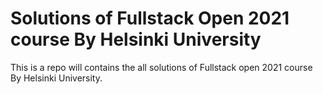 # Solutions of Fullstack Open 2021 course By Helsinki University
This is a repo will contains the all solutions of Fullstack open 2021 course By Helsinki University. 
